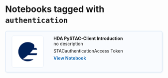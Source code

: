 # Notebooks tagged with `authentication`

<div class="notebook-card" data-tags="STAC authentication Access Token" style="display: flex; align-items: flex-start; border: 1px solid #cddff1; border-radius: 6px; padding: 14px 20px; background-color: #f9fbfe; box-shadow: 1px 1px 4px #dfeaf5;">
  <div style="width: 100px; height: 100px; flex-shrink: 0; display: flex; align-items: center; justify-content: center; background-color: #fff; border: 1px solid #e0eaf5; border-radius: 6px; overflow: hidden; margin-right: 32px;">
    <img src="img/EUMETSAT-icon.png" alt="Notebook Thumbnail" style="max-width: 100%; max-height: 100%; object-fit: contain;">
  </div>
  <div style="flex: 1;">
    <strong>HDA PySTAC-Client Introduction</strong><br>
    no description
    <div style="margin: 6px 0;">
      <span class="tag">STAC</span><span class="tag">authentication</span><span class="tag">Access Token</span>
    </div>
    <a href="production/HDA/PySTAC/HDA-PyStac-Client.ipynb" style="text-decoration: none; color: #1d70b8; font-weight: bold;">View Notebook</a>
  </div>
</div>

